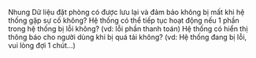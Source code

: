 Nhung
Dữ liệu đặt phòng có được lưu lại và đảm bảo không bị mất khi hệ thống gặp sự cố không?
Hệ thống có thể tiếp tục hoạt động nếu 1 phần trong hệ thống bị lỗi không? (vd: lỗi phần thanh toán)
Hệ thống có hiển thị thông báo cho người dùng khi bị quá tải không?    (vd: Hệ thống đang bị lỗi, vui lòng đợi 1 chút...)
